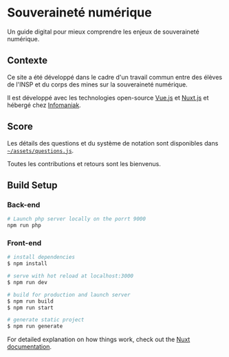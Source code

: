 # Souveraineté numérique
Un guide digital pour mieux comprendre les enjeux de souveraineté numérique.

## Contexte

Ce site a été développé dans le cadre d'un travail commun entre des élèves de l'INSP et du corps des mines sur la souveraineté numérique.

Il est développé avec les technologies open-source [Vue.js](https://en.wikipedia.org/wiki/Vue.js) et [Nuxt.js](https://en.wikipedia.org/wiki/Nuxt.js)  et hébergé chez [Infomaniak](https://en.wikipedia.org/wiki/Infomaniak).

## Score

Les détails des questions et du système de notation sont disponibles dans [`~/assets/questions.js`](assets/questions.js).

Toutes les contributions et retours sont les bienvenus.

## Build Setup
### Back-end
```bash
# Launch php server locally on the porrt 9000
npm run php
```

### Front-end
```bash
# install dependencies
$ npm install

# serve with hot reload at localhost:3000
$ npm run dev

# build for production and launch server
$ npm run build
$ npm run start

# generate static project
$ npm run generate
```

For detailed explanation on how things work, check out the [Nuxt documentation](https://nuxtjs.org).
